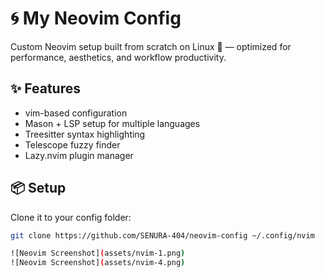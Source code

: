 # 🌀 My Neovim Config

Custom Neovim setup built from scratch on Linux 🐧 — optimized for performance, aesthetics, and workflow productivity.

## ✨ Features
- vim-based configuration
- Mason + LSP setup for multiple languages
- Treesitter syntax highlighting
- Telescope fuzzy finder
- Lazy.nvim plugin manager

## 📦 Setup
Clone it to your config folder:
```bash
git clone https://github.com/SENURA-404/neovim-config ~/.config/nvim

![Neovim Screenshot](assets/nvim-1.png)
![Neovim Screenshot](assets/nvim-4.png)

